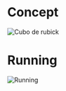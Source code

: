 # Concept
![Cubo de rubick](https://github.com/Coffee4Dogs/Rubiks_Cube-Java/assets/59121551/b50dc4a9-e61f-4aaa-8e8e-abcc2f9bf3ed)
# Running
![Running](https://github.com/Coffee4Dogs/Rubiks_Cube-Java/assets/59121551/79bc0e1b-75cf-45f1-8342-e1b5971772f4)
